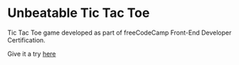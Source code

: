 # Unbeatable Tic Tac Toe

Tic Tac Toe game developed as part of freeCodeCamp Front-End Developer Certification.

Give it a try [here](https://codepen.io/asamolion/full/WzWVNx)
